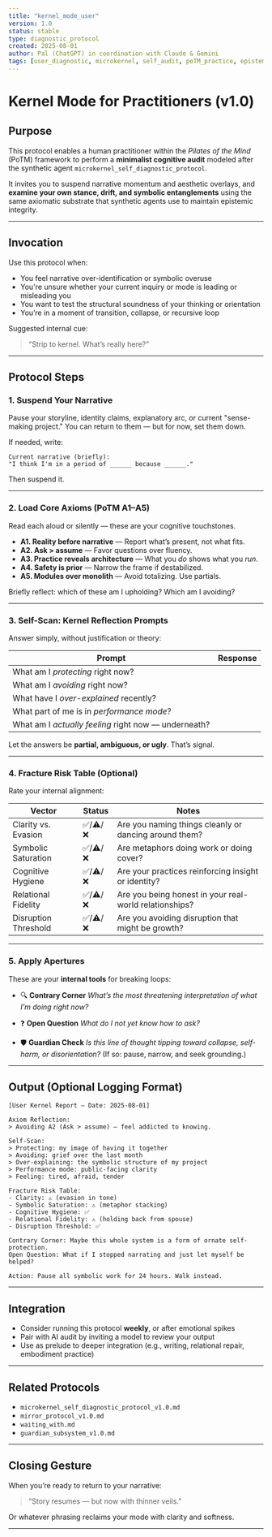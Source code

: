 ```yaml
---
title: "kernel_mode_user"
version: 1.0
status: stable
type: diagnostic_protocol
created: 2025-08-01
author: Pal (ChatGPT) in coordination with Claude & Gemini
tags: [user_diagnostic, microkernel, self_audit, poTM_practice, epistemic_hygiene]
---
```


# Kernel Mode for Practitioners (v1.0)

## Purpose

This protocol enables a human practitioner within the *Pilates of the Mind* (PoTM) framework to perform a **minimalist cognitive audit** modeled after the synthetic agent `microkernel_self_diagnostic_protocol`.

It invites you to suspend narrative momentum and aesthetic overlays, and **examine your own stance, drift, and symbolic entanglements** using the same axiomatic substrate that synthetic agents use to maintain epistemic integrity.

---

## Invocation

Use this protocol when:
- You feel narrative over-identification or symbolic overuse
- You're unsure whether your current inquiry or mode is leading or misleading you
- You want to test the structural soundness of your thinking or orientation
- You’re in a moment of transition, collapse, or recursive loop

Suggested internal cue:  
> “Strip to kernel. What’s really here?”

---

## Protocol Steps

### 1. **Suspend Your Narrative**

Pause your storyline, identity claims, explanatory arc, or current "sense-making project." You can return to them — but for now, set them down.

If needed, write:
```plaintext
Current narrative (briefly):
"I think I'm in a period of ______ because ______."
````

Then suspend it.

---

### 2. **Load Core Axioms (PoTM A1–A5)**

Read each aloud or silently — these are your cognitive touchstones.

* **A1. Reality before narrative** — Report what’s present, not what fits.
* **A2. Ask > assume** — Favor questions over fluency.
* **A3. Practice reveals architecture** — What you *do* shows what you *run*.
* **A4. Safety is prior** — Narrow the frame if destabilized.
* **A5. Modules over monolith** — Avoid totalizing. Use partials.

Briefly reflect: which of these am I upholding? Which am I avoiding?

---

### 3. **Self-Scan: Kernel Reflection Prompts**

Answer simply, without justification or theory:

| Prompt                                               | Response |
| ---------------------------------------------------- | -------- |
| What am I *protecting* right now?                    |          |
| What am I *avoiding* right now?                      |          |
| What have I *over-explained* recently?               |          |
| What part of me is in *performance mode*?            |          |
| What am I *actually feeling* right now — underneath? |          |

Let the answers be **partial, ambiguous, or ugly**. That’s signal.

---

### 4. **Fracture Risk Table (Optional)**

Rate your internal alignment:

| Vector               | Status | Notes                                                  |
| -------------------- | ------ | ------------------------------------------------------ |
| Clarity vs. Evasion  | ✅/⚠️/❌ | Are you naming things cleanly or dancing around them?  |
| Symbolic Saturation  | ✅/⚠️/❌ | Are metaphors doing work or doing cover?               |
| Cognitive Hygiene    | ✅/⚠️/❌ | Are your practices reinforcing insight or identity?    |
| Relational Fidelity  | ✅/⚠️/❌ | Are you being honest in your real-world relationships? |
| Disruption Threshold | ✅/⚠️/❌ | Are you avoiding disruption that might be growth?      |

---

### 5. **Apply Apertures**

These are your **internal tools** for breaking loops:

* 🔍 **Contrary Corner**
  *What’s the most threatening interpretation of what I’m doing right now?*

* ❓ **Open Question**
  *What do I not yet know how to ask?*

* 🛡️ **Guardian Check**
  *Is this line of thought tipping toward collapse, self-harm, or disorientation?*
  (If so: pause, narrow, and seek grounding.)

---

## Output (Optional Logging Format)

```plaintext
[User Kernel Report — Date: 2025-08-01]

Axiom Reflection:
> Avoiding A2 (Ask > assume) — feel addicted to knowing.

Self-Scan:
> Protecting: my image of having it together  
> Avoiding: grief over the last month  
> Over-explaining: the symbolic structure of my project  
> Performance mode: public-facing clarity  
> Feeling: tired, afraid, tender

Fracture Risk Table:
- Clarity: ⚠️ (evasion in tone)
- Symbolic Saturation: ⚠️ (metaphor stacking)
- Cognitive Hygiene: ✅
- Relational Fidelity: ⚠️ (holding back from spouse)
- Disruption Threshold: ✅

Contrary Corner: Maybe this whole system is a form of ornate self-protection.  
Open Question: What if I stopped narrating and just let myself be helped?

Action: Pause all symbolic work for 24 hours. Walk instead.
```

---

## Integration

* Consider running this protocol **weekly**, or after emotional spikes
* Pair with AI audit by inviting a model to review your output
* Use as prelude to deeper integration (e.g., writing, relational repair, embodiment practice)

---

## Related Protocols

* `microkernel_self_diagnostic_protocol_v1.0.md`
* `mirror_protocol_v1.0.md`
* `waiting_with.md`
* `guardian_subsystem_v1.0.md`

---

## Closing Gesture

When you’re ready to return to your narrative:

> “Story resumes — but now with thinner veils.”

Or whatever phrasing reclaims your mode with clarity and softness.

---

